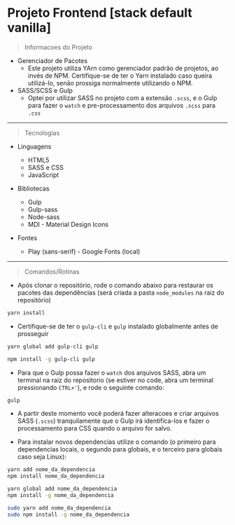 # Projeto Frontend [stack default vanilla]

> Informacoes do Projeto

- Gerenciador de Pacotes
  - Este projeto utiliza YArn como gerenciador padrão de projetos, ao invés de NPM. Certifique-se de ter o Yarn instalado caso queira utilizá-lo, senão prossiga normalmente utilizando o NPM.
- SASS/SCSS e Gulp
  - Optei por utilizar SASS no projeto com a extensão `.scss`, e o Gulp para fazer o `watch` e pre-processamento dos arquivos `.scss` para `.css`

---

> Tecnologias
> 
- Linguagens
  - HTML5
  - SASS e CSS
  - JavaScript
  
- Bibliotecas
  - Gulp
  - Gulp-sass
  - Node-sass
  - MDI - Material Design Icons

- Fontes
  - Play (sans-serif) - Google Fonts (local)

---

> Comandos/Rotinas

- Após clonar o repositório, rode o comando abaixo para restaurar os pacotes das dependências (será criada a pasta `node_modules` na raiz do repositório)

```bash
yarn install
```

- Certifique-se de ter o `gulp-cli` e `gulp` instalado globalmente antes de prosseguir

```bash
yarn global add gulp-cli gulp

npm install -g gulp-cli gulp
```

- Para que o Gulp possa fazer o `watch` dos arquivos SASS, abra um terminal na raiz do repositorio (se estiver no code, abra um terminal pressionando `CTRL+'`), e rode o seguinte comando:

```bash
gulp
```
  - A partir deste momento você poderá fazer alteracoes e criar arquivos SASS (`.scss`) tranquilamente que o Gulp irá identifica-los e fazer o processamento para CSS quando o arquivo for salvo.

- Para instalar novos dependencias utilize o comando (o primeiro para dependencias locais, o segundo para globais, e o terceiro para globais caso seja Linux):

```bash
yarn add nome_da_dependencia
npm install nome_da_dependencia

yarn global add nome_da_dependencia
npm install -g nome_da_dependencia

sudo yarn add nome_da_dependencia
sudo npm install -g nome_da_dependencia
```
